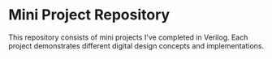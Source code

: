 # Mini Project Repository
This repository consists of mini projects I've completed in Verilog. Each project demonstrates different digital design concepts and implementations.
